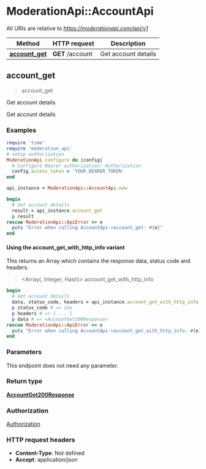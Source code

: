 # ModerationApi::AccountApi

All URIs are relative to *https://moderationapi.com/api/v1*

| Method | HTTP request | Description |
| ------ | ------------ | ----------- |
| [**account_get**](AccountApi.md#account_get) | **GET** /account | Get account details |


## account_get

> <AccountGet200Response> account_get

Get account details

Get account details

### Examples

```ruby
require 'time'
require 'moderation_api'
# setup authorization
ModerationApi.configure do |config|
  # Configure Bearer authorization: Authorization
  config.access_token = 'YOUR_BEARER_TOKEN'
end

api_instance = ModerationApi::AccountApi.new

begin
  # Get account details
  result = api_instance.account_get
  p result
rescue ModerationApi::ApiError => e
  puts "Error when calling AccountApi->account_get: #{e}"
end
```

#### Using the account_get_with_http_info variant

This returns an Array which contains the response data, status code and headers.

> <Array(<AccountGet200Response>, Integer, Hash)> account_get_with_http_info

```ruby
begin
  # Get account details
  data, status_code, headers = api_instance.account_get_with_http_info
  p status_code # => 2xx
  p headers # => { ... }
  p data # => <AccountGet200Response>
rescue ModerationApi::ApiError => e
  puts "Error when calling AccountApi->account_get_with_http_info: #{e}"
end
```

### Parameters

This endpoint does not need any parameter.

### Return type

[**AccountGet200Response**](AccountGet200Response.md)

### Authorization

[Authorization](../README.md#Authorization)

### HTTP request headers

- **Content-Type**: Not defined
- **Accept**: application/json

